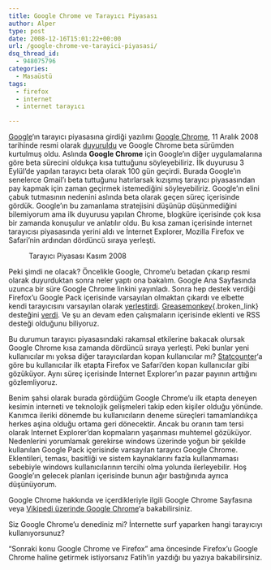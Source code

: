 ```yaml
---
title: Google Chrome ve Tarayıcı Piyasası
author: Alper
type: post
date: 2008-12-16T15:01:22+00:00
url: /google-chrome-ve-tarayici-piyasasi/
dsq_thread_id:
  - 948075796
categories:
  - Masaüstü
tags:
  - firefox
  - internet
  - internet tarayıcı

---
```

[Google][1]&#8216;ın tarayıcı piyasasına girdiği yazılımı <a href="http://www.google.com/chrome" target="_blank">Google Chrome</a>, 11 Aralık 2008 tarihinde resmi olarak <a href="http://googlesystem.blogspot.com/2008/12/google-chrome-10-released.html" target="_blank">duyuruldu</a> ve Google Chrome beta sürümden kurtulmuş oldu. Aslında **Google Chrome** için Google&#8217;ın diğer uygulamalarına göre beta sürecini oldukça kısa tuttuğunu söyleyebiliriz. İlk duyurusu 3 Eylül&#8217;de yapılan tarayıcı beta olarak 100 gün geçirdi. Burada Google&#8217;ın senelerce Gmail&#8217;ı beta tuttuğunu hatırlarsak kızışmış tarayıcı piyasasından pay kapmak için zaman geçirmek istemediğini söyleyebiliriz. <!--more-->Google&#8217;ın elini çabuk tutmasının nedenini aslında beta olarak geçen süreç içerisinde gördük. Google&#8217;ın bu zamanlama stratejisini düşünüp düşünmediğini bilemiyorum ama ilk duyurusu yapılan Chrome, blogküre içerisinde çok kısa bir zamanda konuşulur ve anlatılır oldu. Bu kısa zaman içerisinde internet tarayıcısı piyasasında yerini aldı ve İnternet Explorer, Mozilla Firefox ve Safari&#8217;nin ardından dördüncü sıraya yerleşti.<figure style="width: 246px" class="wp-caption aligncenter"><figcaption class="wp-caption-text">Tarayıcı Piyasası Kasım 2008</figcaption></figure> 

Peki şimdi ne olacak? Öncelikle Google, Chrome&#8217;u betadan çıkarıp resmi olarak duyurduktan sonra neler yaptı ona bakalım. Google Ana Sayfasında uzunca bir süre Google Chrome linkini yayınladı. Sonra hep destek verdiği Firefox&#8217;u Google Pack içerisinde varsayılan olmaktan çıkardı ve elbette kendi tarayıcısını varsayılan olarak <a href="http://googlesystem.blogspot.com/2008/12/google-chrome-default-browser-in-google.html" target="_blank">yerleştirdi</a>. [Greasemonkey][2]{.broken_link} desteğini [verdi][3]. Ve şu an devam eden çalışmaların içerisinde eklenti ve RSS desteği olduğunu biliyoruz.

Bu durumun tarayıcı piyasasındaki rakamsal etkilerine bakacak olursak Google Chrome kısa zamanda dördüncü sıraya yerleşti. Peki bunlar yeni kullanıcılar mı yoksa diğer tarayıcılardan kopan kullanıcılar mı? [Statcounter][4]&#8216;a göre bu kullanıcılar ilk etapta Firefox ve Safari&#8217;den kopan kullanıcılar gibi gözüküyor. Aynı süreç içerisinde Internet Explorer&#8217;ın pazar payının arttığını gözlemliyoruz.

Benim şahsi olarak burada gördüğüm Google Chrome&#8217;u ilk etapta deneyen kesimin interneti ve teknolojik gelişmeleri takip eden kişiler olduğu yönünde. Kanımca ileriki dönemde bu kullanıcıların deneme süreçleri tamamlandıkça herkes aşina olduğu ortama geri dönecektir. Ancak bu oranın tam tersi olarak Internet Explorer&#8217;dan kopmaların yaşanması muhtemel gözüküyor. Nedenlerini yorumlamak gerekirse windows üzerinde yoğun bir şekilde kullanılan Google Pack içerisinde varsayılan tarayıcı Google Chrome. Eklentileri, teması, basitliği ve sistem kaynaklarını fazla kullanmaması sebebiyle windows kullanıcılarının tercihi olma yolunda ilerleyebilir. Hoş Google&#8217;ın gelecek planları içerisinde bunun ağır bastığınıda ayrıca düşünüyorum.

Google Chrome hakkında ve içerdikleriyle ilgili Google Chrome Sayfasına veya <a href="http://tr.wikipedia.org/wiki/Google_Chrome" target="_blank">Vikipedi üzerinde Google Chrome</a>&#8216;a bakabilirsiniz.

Siz Google Chrome&#8217;u denediniz mi? İnternette surf yaparken hangi tarayıcıyı kullanıyorsunuz?

&#8220;Sonraki konu Google Chrome ve Firefox&#8221; ama öncesinde Firefox&#8217;u Google Chrome haline getirmek istiyorsanız Fatih&#8217;in yazdığı bu yazıya bakabilirsiniz.

 [1]: http://www.google.com.tr
 [2]: https://www.murekkep.org/google-chrome-ve-tarayici-piyasasi-572
 [3]: http://googlesystem.blogspot.com/2008/10/google-chrome-to-add-greasemonkey.html
 [4]: http://blog.statcounter.com/2008/09/chrome-whos-losing/